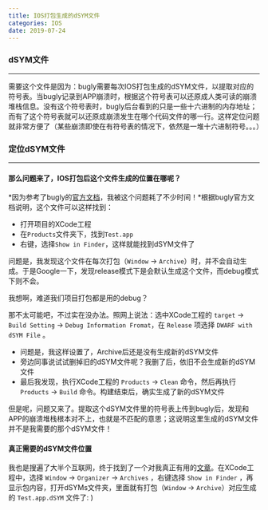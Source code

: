 ```yaml
---
title: IOS打包生成的dSYM文件
categories: IOS
date: 2019-07-24
---
```


### dSYM文件
---

需要这个文件是因为：bugly需要每次IOS打包生成的dSYM文件，以提取对应的符号表。当bugly记录到APP崩溃时，根据这个符号表可以还原成人类可读的崩溃堆栈信息。没有这个符号表时，bugly后台看到的只是一些十六进制的内存地址；而有了这个符号表就可以还原成崩溃发生在哪个代码文件的哪一行。这样定位问题就非常方便了（某些崩溃即使在有符号表的情况下，依然是一堆十六进制符号。。。）

### 定位dSYM文件
---

#### 那么问题来了，IOS打包后这个文件生成的位置在哪呢？
*因为参考了bugly的[官方文档](https://bugly.qq.com/docs/user-guide/symbol-configuration-ios/?v=20180709165613)，我被这个问题耗了不少时间！*根据bugly官方文档说明，这个文件可以这样找到：
* 打开项目的XCode工程
* 在`Products`文件夹下，找到`Test.app`
* 右键，选择`Show in Finder`，这样就能找到dSYM文件了

问题是，我发现这个文件在每次打包（`Window` -> `Archive`）时，并不会自动生成。于是Google一下，发现release模式下是会默认生成这个文件，而debug模式下则不会。

我想啊，难道我们项目打包都是用的debug？

那不太可能吧，不过实在没办法。照网上说法：选中XCode工程的 `target` -> `Build Setting` -> `Debug Information Fromat`，在 `Release` 项选择 `DWARF with dSYM File` 。

* 问题是，我这样设置了，Archive后还是没有生成新的dSYM文件
* 旁边同事说试试删掉旧的dSYM文件呢？我删了后，依旧不会生成新的dSYM文件
* 最后我发现，执行XCode工程的 `Products` -> `Clean` 命令，然后再执行 `Products` -> `Build` 命令。构建结束后，确实生成了新的dSYM文件

但是呢，问题又来了。提取这个dSYM文件里的符号表上传到bugly后，发现和APP的崩溃堆栈根本对不上，也就是不匹配的意思；这说明这里生成的dSYM文件并不是我需要的那个dSYM文件！

#### 真正需要的dSYM文件位置
我也是搜遍了大半个互联网，终于找到了一个对我真正有用的[文章](https://www.jianshu.com/p/6fa16720f7b5)。在XCode工程中，选择 `Window` -> `Organizer` -> `Archives` ，右键选择 `Show in Finder` ，再显示包内容，打开dSYMs文件夹，里面就有打包（`Window` -> `Archive`）对应生成的 `Test.app.dSYM` 文件了: )